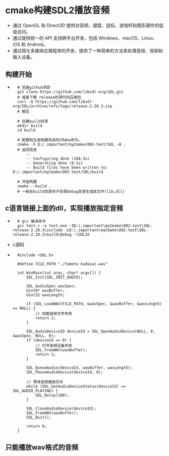# cmake构建SDL2播放音频
* 通过 OpenGL 和 Direct3D 提供对音频、键盘、鼠标、游戏杆和图形硬件的低级访问。
* 通过提供统一的 API 支持跨平台开发，包括 Windows、macOS、Linux、iOS 和 Android。
* 通过简化多媒体应用程序的开发，提供了一种简单的方法来处理音频、视频和输入设备。

## 构建开始
* ```
    # 克隆github项目
    git clone https://github.com/libsdl-org/SDL.git
    # 或者下载 release的源代码压缩包
    curl -O https://github.com/libsdl-org/SDL/archive/refs/tags/release-2.28.3.zip
    # 解压

    # 创建build目录
    mkdir build
    cd build

    # 配置和生成构建系统的CMake命令。
    cmake -S D:/.important/myCmake/002-test/SDL -B .
    # 返回信息
        --
        -- Configuring done (108.3s)
        -- Generating done (0.1s)
        -- Build files have been written to: D:/.important/myCmake/002-test/SDL/build

    # 开始构建
    cmake --build .
    # 一般在build目录的子目录Debug目录生成库文件(lib,dll)

## c语言链接上面的dll，实现播放指定音频
* ```
    # gcc 编译命令
    gcc test.c -o test.exe -ID:\.important\myCmake\002-test\SDL-release-2.28.3\include -LD:\.important\myCmake\002-test\SDL-release-2.28.3\build\Debug -lSDL2d
* c源码
* ```
    #include <SDL.h>

    #define FILE_PATH "./Yamete kudasai.wav"

    int WinMain(int argc, char* argv[]) {
        SDL_Init(SDL_INIT_AUDIO);

        SDL_AudioSpec wavSpec;
        Uint8* wavBuffer;
        Uint32 wavLength;

        if (SDL_LoadWAV(FILE_PATH, &wavSpec, &wavBuffer, &wavLength) == NULL) {
            // 加载音频文件失败
            return 1;
        }

        SDL_AudioDeviceID deviceId = SDL_OpenAudioDevice(NULL, 0, &wavSpec, NULL, 0);
        if (deviceId == 0) {
            // 打开音频设备失败
            SDL_FreeWAV(wavBuffer);
            return 1;
        }

        SDL_QueueAudio(deviceId, wavBuffer, wavLength);
        SDL_PauseAudioDevice(deviceId, 0);

        // 等待音频播放完毕
        while (SDL_GetAudioDeviceStatus(deviceId) == SDL_AUDIO_PLAYING) {
            SDL_Delay(100);
        }

        SDL_CloseAudioDevice(deviceId);
        SDL_FreeWAV(wavBuffer);
        SDL_Quit();

        return 0;
    }

## 只能播放wav格式的音频